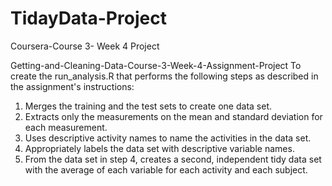 # TidayData-Project
Coursera-Course 3- Week 4 Project

Getting-and-Cleaning-Data-Course-3-Week-4-Assignment-Project
To create the run_analysis.R that performs the following steps as described in the assignment's instructions:
1.	Merges the training and the test sets to create one data set.
2.	Extracts only the measurements on the mean and standard deviation for each measurement.
3.	Uses descriptive activity names to name the activities in the data set.
4.	Appropriately labels the data set with descriptive variable names.
5.	From the data set in step 4, creates a second, independent tidy data set with the average of each variable for each activity and each subject.
